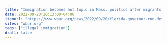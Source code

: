 ```yaml
---
title: "Immigration becomes hot topic in Mass. politics after migrants brought to Martha's Vineyard"
date: 2022-09-20T20:13:00-04:00
itemurl: "https://www.wbur.org/news/2022/09/20/florida-governor-ron-desantis-cause-massachusetts"
sites: "wbur.org"
tags: ["illegal immigration"]
draft: false
---
```


